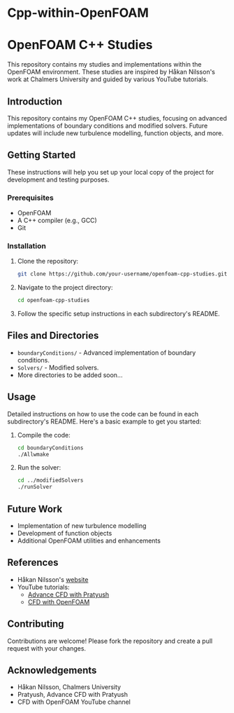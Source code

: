 # Cpp-within-OpenFOAM

# OpenFOAM C++ Studies

This repository contains my studies and implementations within the OpenFOAM environment. These studies are inspired by Håkan Nilsson's work at Chalmers University and guided by various YouTube tutorials.


## Introduction

This repository contains my OpenFOAM C++ studies, focusing on advanced implementations of boundary conditions and modified solvers. Future updates will include new turbulence modelling, function objects, and more.

## Getting Started

These instructions will help you set up your local copy of the project for development and testing purposes.

### Prerequisites

- OpenFOAM
- A C++ compiler (e.g., GCC)
- Git

### Installation

1. Clone the repository:

    ```bash
    git clone https://github.com/your-username/openfoam-cpp-studies.git
    ```

2. Navigate to the project directory:

    ```bash
    cd openfoam-cpp-studies
    ```

3. Follow the specific setup instructions in each subdirectory's README.

## Files and Directories

- `boundaryConditions/` - Advanced implementation of boundary conditions.
- `Solvers/` - Modified solvers.
- More directories to be added soon...

## Usage

Detailed instructions on how to use the code can be found in each subdirectory's README. Here's a basic example to get you started:

1. Compile the code:

    ```bash
    cd boundaryConditions
    ./Allwmake
    ```

2. Run the solver:

    ```bash
    cd ../modifiedSolvers
    ./runSolver
    ```

## Future Work

- Implementation of new turbulence modelling
- Development of function objects
- Additional OpenFOAM utilities and enhancements

## References

- Håkan Nilsson's [website](https://sites.google.com/view/prof-hakan-nilsson/home)
- YouTube tutorials:
  - [Advance CFD with Pratyush](https://www.youtube.com/@advancecfdwithpratyush7162)
  - [CFD with OpenFOAM](https://www.youtube.com/@CFD-with-OpenFOAM)

## Contributing

Contributions are welcome! Please fork the repository and create a pull request with your changes.

## Acknowledgements

- Håkan Nilsson, Chalmers University
- Pratyush, Advance CFD with Pratyush
- CFD with OpenFOAM YouTube channel
